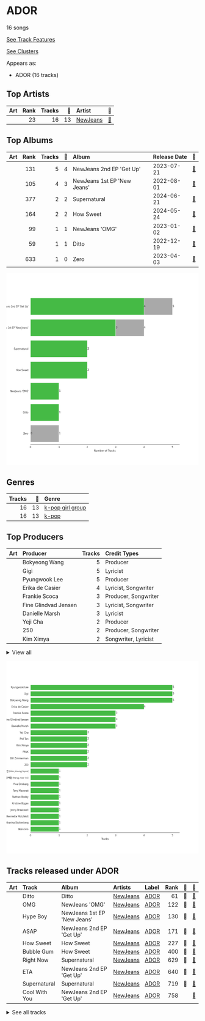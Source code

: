 # ADOR

16 songs

[See Track Features](audio_features.md)

[See Clusters](clusters/overview.md)

Appears as:
- ADOR (16 tracks)

## Top Artists

| Art | Rank | Tracks | 💚 | Artist | 🔗 |
|:---|---:|---:|---:|:---|:---|
| <img src="https://i.scdn.co/image/ab6761610000e5eb80668ba2b15094d083780ea9" alt="" width="50" /> | 23 | 16 | 13 | [NewJeans](../../artists/newjeans/overview.md) | [🔗](https://open.spotify.com/artist/6HvZYsbFfjnjFrWF950C9d) |



## Top Albums

| Art | Rank | Tracks | 💚 | Album | Release Date | 🔗 |
|:---|---:|---:|---:|:---|:---|:---|
| <img src="https://i.scdn.co/image/ab67616d0000b2730744690248ef3ba7b776ea7b" alt="" width="50" /> | 131 | 5 | 4 | NewJeans 2nd EP 'Get Up' | 2023-07-21 | [🔗](https://open.spotify.com/album/4N1fROq2oeyLGAlQ1C1j18) |
| <img src="https://i.scdn.co/image/ab67616d0000b2739d28fd01859073a3ae6ea209" alt="" width="50" /> | 105 | 4 | 3 | NewJeans 1st EP 'New Jeans' | 2022-08-01 | [🔗](https://open.spotify.com/album/1HMLpmZAnNyl9pxvOnTovV) |
| <img src="https://i.scdn.co/image/ab67616d0000b2737e1eeb0d7cc374a168369c80" alt="" width="50" /> | 377 | 2 | 2 | Supernatural | 2024-06-21 | [🔗](https://open.spotify.com/album/1FVw30SoC91lq1UZ6N9rwN) |
| <img src="https://i.scdn.co/image/ab67616d0000b273b657fbb27b17e7bd4691c2b2" alt="" width="50" /> | 164 | 2 | 2 | How Sweet | 2024-05-24 | [🔗](https://open.spotify.com/album/0EhZEM4RRz0yioTgucDhJq) |
| <img src="https://i.scdn.co/image/ab67616d0000b273d70036292d54f29e8b68ec01" alt="" width="50" /> | 99 | 1 | 1 | NewJeans 'OMG' | 2023-01-02 | [🔗](https://open.spotify.com/album/45ozep8uHHnj5CCittuyXj) |
| <img src="https://i.scdn.co/image/ab67616d0000b273edf5b257be1d6593e81bb45f" alt="" width="50" /> | 59 | 1 | 1 | Ditto | 2022-12-19 | [🔗](https://open.spotify.com/album/7bnqo1fdJU9nSfXQd3bSMe) |
| <img src="https://i.scdn.co/image/ab67616d0000b2732e31a8a740f621473d21dc75" alt="" width="50" /> | 633 | 1 | 0 | Zero | 2023-04-03 | [🔗](https://open.spotify.com/album/2zYcjcNUzcgMntymoukwZR) |

![Bar chart of top 7 albums](../../images/labels/ador/albums.png)

## Genres

| Tracks | 💚 | Genre |
|---:|---:|:---|
| 16 | 13 | [k-pop girl group](../../genres/k-pop_girl_group/overview.md) |
| 16 | 13 | [k-pop](../../genres/k-pop/overview.md) |



## Top Producers

| Art | Producer | Tracks | Credit Types |
|:---|:---|---:|:---|
| | Bokyeong Wang | 5 | Producer |
| | Gigi | 5 | Lyricist |
| | Pyungwook Lee | 5 | Producer |
| | Erika de Casier | 4 | Lyricist, Songwriter |
| | Frankie Scoca | 3 | Producer, Songwriter |
| | Fine Glindvad Jensen | 3 | Lyricist, Songwriter |
| | Danielle Marsh | 3 | Lyricist |
| | Yeji Cha | 2 | Producer |
| | 250 | 2 | Producer, Songwriter |
| | Kim Ximya | 2 | Songwriter, Lyricist |


<details>
<summary>View all</summary>

| Art | Producer | Tracks | Credit Types |
|:---|:---|---:|:---|
| | [Phil Tan](../../producers/phil_tan/overview.md) | 2 | Producer |
| | FRNK | 2 | Producer, Songwriter |
| | Bill Zimmerman | 2 | Producer |
| | 강해린 (Kang, Hae-rin) | 1 | Lyricist |
| | Kristine Bogan | 1 | Lyricist, Songwriter |
| | 김영현 (Kim, Young-hyun) | 1 | Producer |
| | [Tony Maserati](../../producers/tony_maserati/overview.md) | 1 | Producer |
| | Ylva Dimberg | 1 | Lyricist, Songwriter |
| | Henriette Motzfeldt | 1 | Lyricist, Producer, Songwriter |
| | Nathan Boddy | 1 | Producer |
| | Jonny Breakwell | 1 | Producer |
| | Catharina Stoltenberg | 1 | Lyricist, Producer, Songwriter |
| | Beenzino | 1 | Lyricist |

</details>


![Bar chart of top 23 producers](../../images/labels/ador/producers.png)
## Tracks released under ADOR

| Art | Track | Album | Artists | Label | Rank | 💚 | 🔗 |
|:---|:---|:---|:---|:---|---:|:---|:---|
| <img src="https://i.scdn.co/image/ab67616d0000b273edf5b257be1d6593e81bb45f" alt="" width="50" /> | Ditto | Ditto | [NewJeans](../../artists/newjeans/overview.md) | [ADOR](.) | 61 | 💚 | [🔗](https://open.spotify.com/track/3r8RuvgbX9s7ammBn07D3W) |
| <img src="https://i.scdn.co/image/ab67616d0000b273d70036292d54f29e8b68ec01" alt="" width="50" /> | OMG | NewJeans 'OMG' | [NewJeans](../../artists/newjeans/overview.md) | [ADOR](.) | 122 | 💚 | [🔗](https://open.spotify.com/track/65FftemJ1DbbZ45DUfHJXE) |
| <img src="https://i.scdn.co/image/ab67616d0000b2739d28fd01859073a3ae6ea209" alt="" width="50" /> | Hype Boy | NewJeans 1st EP 'New Jeans' | [NewJeans](../../artists/newjeans/overview.md) | [ADOR](.) | 130 | 💚 | [🔗](https://open.spotify.com/track/0a4MMyCrzT0En247IhqZbD) |
| <img src="https://i.scdn.co/image/ab67616d0000b2730744690248ef3ba7b776ea7b" alt="" width="50" /> | ASAP | NewJeans 2nd EP 'Get Up' | [NewJeans](../../artists/newjeans/overview.md) | [ADOR](.) | 171 | 💚 | [🔗](https://open.spotify.com/track/5fpyAakgFOm4YTXkgfPzvV) |
| <img src="https://i.scdn.co/image/ab67616d0000b273b657fbb27b17e7bd4691c2b2" alt="" width="50" /> | How Sweet | How Sweet | [NewJeans](../../artists/newjeans/overview.md) | [ADOR](.) | 227 | 💚 | [🔗](https://open.spotify.com/track/38tXZcL1gZRfbqfOG0VMTH) |
| <img src="https://i.scdn.co/image/ab67616d0000b273b657fbb27b17e7bd4691c2b2" alt="" width="50" /> | Bubble Gum | How Sweet | [NewJeans](../../artists/newjeans/overview.md) | [ADOR](.) | 400 | 💚 | [🔗](https://open.spotify.com/track/19D8LNpWwIPpi6hs9BG7dq) |
| <img src="https://i.scdn.co/image/ab67616d0000b2737e1eeb0d7cc374a168369c80" alt="" width="50" /> | Right Now | Supernatural | [NewJeans](../../artists/newjeans/overview.md) | [ADOR](.) | 629 | 💚 | [🔗](https://open.spotify.com/track/58Q3FZFs1YXPpliWQB5kXB) |
| <img src="https://i.scdn.co/image/ab67616d0000b2730744690248ef3ba7b776ea7b" alt="" width="50" /> | ETA | NewJeans 2nd EP 'Get Up' | [NewJeans](../../artists/newjeans/overview.md) | [ADOR](.) | 640 | 💚 | [🔗](https://open.spotify.com/track/56v8WEnGzLByGsDAXDiv4d) |
| <img src="https://i.scdn.co/image/ab67616d0000b2737e1eeb0d7cc374a168369c80" alt="" width="50" /> | Supernatural | Supernatural | [NewJeans](../../artists/newjeans/overview.md) | [ADOR](.) | 719 | 💚 | [🔗](https://open.spotify.com/track/5ocSQW5sIUIOFojwXEz9Ki) |
| <img src="https://i.scdn.co/image/ab67616d0000b2730744690248ef3ba7b776ea7b" alt="" width="50" /> | Cool With You | NewJeans 2nd EP 'Get Up' | [NewJeans](../../artists/newjeans/overview.md) | [ADOR](.) | 758 | | [🔗](https://open.spotify.com/track/02wk5BttM0QL38ERjLPQJB) |


<details>
<summary>See all tracks</summary>

| Art | Track | Album | Artists | Label | Rank | 💚 | 🔗 |
|:---|:---|:---|:---|:---|---:|:---|:---|
| <img src="https://i.scdn.co/image/ab67616d0000b2739d28fd01859073a3ae6ea209" alt="" width="50" /> | Attention | NewJeans 1st EP 'New Jeans' | [NewJeans](../../artists/newjeans/overview.md) | [ADOR](.) | 957 | 💚 | [🔗](https://open.spotify.com/track/2pIUpMhHL6L9Z5lnKxJJr9) |
| <img src="https://i.scdn.co/image/ab67616d0000b2739d28fd01859073a3ae6ea209" alt="" width="50" /> | Cookie | NewJeans 1st EP 'New Jeans' | [NewJeans](../../artists/newjeans/overview.md) | [ADOR](.) | 957 | | [🔗](https://open.spotify.com/track/2DwUdMJ5uxv20EhAildreg) |
| <img src="https://i.scdn.co/image/ab67616d0000b2739d28fd01859073a3ae6ea209" alt="" width="50" /> | Hurt | NewJeans 1st EP 'New Jeans' | [NewJeans](../../artists/newjeans/overview.md) | [ADOR](.) | 957 | 💚 | [🔗](https://open.spotify.com/track/5expoVGQPvXuwBBFuNGqBd) |
| <img src="https://i.scdn.co/image/ab67616d0000b2732e31a8a740f621473d21dc75" alt="" width="50" /> | Zero | Zero | [NewJeans](../../artists/newjeans/overview.md) | [ADOR](.) | 957 | | [🔗](https://open.spotify.com/track/5LMoKDVzW2kDneNu2UbspP) |
| <img src="https://i.scdn.co/image/ab67616d0000b2730744690248ef3ba7b776ea7b" alt="" width="50" /> | New Jeans | NewJeans 2nd EP 'Get Up' | [NewJeans](../../artists/newjeans/overview.md) | [ADOR](.) | 957 | 💚 | [🔗](https://open.spotify.com/track/7woEDtme8YkFiWeyiinIjy) |
| <img src="https://i.scdn.co/image/ab67616d0000b2730744690248ef3ba7b776ea7b" alt="" width="50" /> | Super Shy | NewJeans 2nd EP 'Get Up' | [NewJeans](../../artists/newjeans/overview.md) | [ADOR](.) | 957 | 💚 | [🔗](https://open.spotify.com/track/0kwrPQkiGVE8KTHalH1uMo) |

</details>


